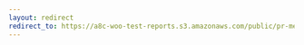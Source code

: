 ```yaml
---
layout: redirect
redirect_to: https://a8c-woo-test-reports.s3.amazonaws.com/public/pr-merge/39526/api/index.html
---
```

